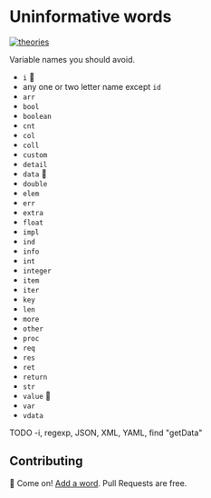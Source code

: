 # Uninformative words

[![theories](https://img.shields.io/badge/more-theories-purple)](https://github.com/stars/szepeviktor/lists/theory)

Variable names you should avoid.

- `i` 👺
- any one or two letter name except `id`
- `arr`
- `bool`
- `boolean`
- `cnt`
- `col`
- `coll`
- `custom`
- `detail`
- `data` 👺
- `double`
- `elem`
- `err`
- `extra`
- `float`
- `impl`
- `ind`
- `info`
- `int`
- `integer`
- `item`
- `iter`
- `key`
- `len`
- `more`
- `other`
- `proc`
- `req`
- `res`
- `ret`
- `return`
- `str`
- `value` 👺
- `var`
- `vdata`

TODO -i, regexp, JSON, XML, YAML, find "getData"

## Contributing

📢 Come on! [Add a word](https://github.com/szepeviktor/uninformative-words/edit/master/README.md). Pull Requests are free.
